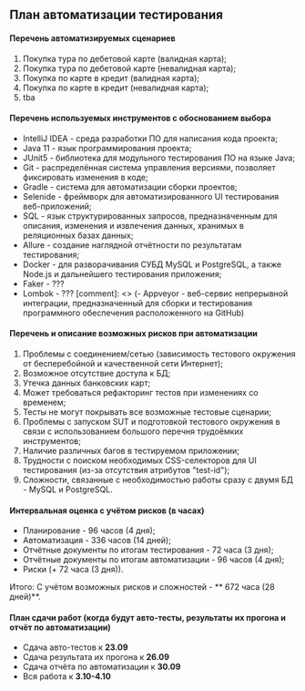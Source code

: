 ## План автоматизации тестирования

#### Перечень автоматизируемых сценариев

1) Покупка тура по дебетовой карте (валидная карта);
2) Покупка тура по дебетовой карте (невалидная карта);
3) Покупка по карте в кредит (валидная карта);
4) Покупка по карте в кредит (невалидная карта);
5) tba

#### Перечень используемых инструментов с обоснованием выбора

- IntelliJ IDEA - среда разработки ПО для написания кода проекта;
- Java 11 - язык программирования проекта;
- JUnit5 - библиотека для модульного тестирования ПО на языке Java;
- Git - распределённая система управления версиями, позволяет фиксировать изменения в коде;
- Gradle - система для автоматизации сборки проектов;
- Selenide - фреймворк для автоматизированного UI тестирования веб-приложений;
- SQL - язык структурированных запросов, предназначенным для описания, изменения и извлечения данных, хранимых в реляционных базах данных;
- Allure - создание наглядной отчётности по результатам тестирования;
- Docker - для разворачивания СУБД MySQL и PostgreSQL, а также Node.js и дальнейшего тестирования приложения;
- Faker - ???
- Lombok - ???
[comment]: <> (- Appveyor - веб-сервис непрерывной интеграции, предназначенный для сборки и тестирования программного обеспечения расположенного на GitHub)

#### Перечень и описание возможных рисков при автоматизации

1) Проблемы с соединением/сетью (зависимость тестового окружения от бесперебойной и качественной сети Интернет); 
2) Возможное отсутствие доступа к БД; 
3) Утечка данных банковских карт;
4) Может требоваться рефакторинг тестов при изменениях со временем; 
5) Тесты не могут покрывать все возможные тестовые сценарии;
6) Проблемы с запуском SUT и подготовкой тестового окружения в связи с использованием большого перечня трудоёмких инструментов;
7) Наличие различных багов в тестируемом приложении;
8) Трудности с поиском необходимых CSS-селекторов для UI тестирования (из-за отсутствия атрибутов "test-id"); 
9) Сложности, связанные с необходимостью работы сразу с двумя БД - MySQL и PostgreSQL.

#### Интервальная оценка с учётом рисков (в часах)

- Планирование - 96 часов (4 дня);
- Автоматизация - 336 часов (14 дней);
- Отчётные документы по итогам тестирования - 72 часа (3 дня);
- Отчётные документы по итогам автоматизации - 96 часов (4 дня);
- Риски (+ 72 часа (3 дня)).

Итого: С учётом возможных рисков и сложностей - ** 672 часа (28 дней)**.

#### План сдачи работ (когда будут авто-тесты, результаты их прогона и отчёт по автоматизации)

- Сдача авто-тестов к **23.09**
- Сдача результата их прогона к **26.09**
- Сдача отчёта по автоматизации к **30.09**
- Вся работа к **3.10-4.10**